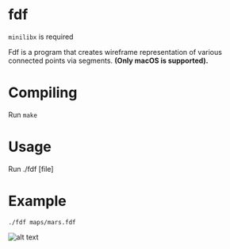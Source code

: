 # fdf
```minilibx``` is required

Fdf is a program that creates wireframe representation of various connected points via segments. <b>(Only macOS is supported).</b>

# Compiling

Run ```make```

# Usage
Run ./fdf [file]

# Example
```
./fdf maps/mars.fdf
```
![alt text](https://imgur.com/OgStviO.png)
